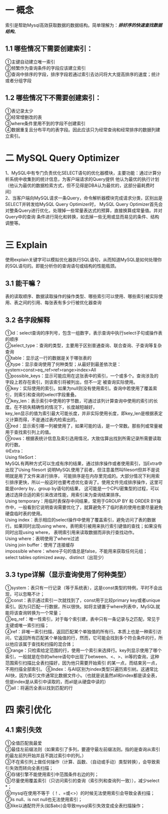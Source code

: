 # 一 概念
索引是帮助Mysql高效获取数据的数据结构。简单理解为：***排好序的快速查找数据结构***。
## 1.1 哪些情况下需要创建索引：
①主键自动建立唯一索引  
②频繁作为查询条件的字段应该建立索引  
③查询中排序的字段，排序字段若通过索引去访问将大大提高排序的速度；统计或者分组字段

## 1.2 哪些情况下不需要创建索引：
①表记录太少  
②经常增删改的表  
③where条件里用不到的字段不创建索引  
④数据重复且分布平均的表字段。因此应该只为经常查询和经常排序的数据列建立索引。

# 二 MySQL Query Optimizer
1、MySQL中有专门负责优化SELECT语句的优化器模块，主要功能：通过计算分析系统中收集到的统计信息，为客户端请求的Query提供
他认为最优的执行计划（他认为最优的数据检索方式，但不见得是DBA认为最优的，这部分最耗费时间）  
2、当客户端向MySQL请求一条Query，命令解析器模块完成请求分类，区别出是SELECT并转发给MySQL Query Optimizer时，
MySQL Query Optimizer首先会对整条Query进行优化，处理掉一些常量表达式的预算，直接换算成常量值。并对Query中的查询
条件进行简化和转换，如去掉一些无用或显而易见的条件、结构调整等。

# 三 Explain
使用explain关键字可以模拟优化器执行SQL语句，从而知道MySQL是如何处理你的SQL语句的。即能分析你的查询语句或结构的性能瓶颈。
## 3.1 能干嘛？
表的读取顺序、数据读取操作的操作类型、哪些索引可以使用、哪些索引被实际使用、表之间的引用、每张表有多少行被优化器查询
## 3.2 各字段解释
①id：select查询的序列号，包含一组数字，表示查询中执行select子句或操作表的顺序  
②select_type：查询的类型，主要用于区别普通查询、联合查询、子查询等复杂查询  
③table：显示这一行的数据是关于哪张表的  
④type：显示查询使用了何种类型；从最好到最差依次是：system>const>eq_ref>ref>range>index>All  
⑤possible_keys：显示可能应用在这张表中的索引，一个或多个。查询涉及的字段上若存在索引，则该索引将被列出，但不一定
被查询实际使用。  
⑥key：实际使用的索引。如果为null则没有使用索引。查询中若使用了覆盖索引，则索引和查询的select字段重叠。  
⑦key_len：表示索引中使用的字节数，可通过该列计算查询中使用的索引的长度。在不损失精确性的情况下，长度越短越好，  
key_len显示的值为索引最大可能长度，并非实际使用长度，即key_len是根据表定义计算而得，不是通过表内检索出的。  
⑧red：显示索引哪一列被使用了，如果可能的话，是一个常数。那些列或常量被用于查找索引列上的值。  
⑨rows：根据表统计信息及索引选用情况，大致估算出找到所需记录所需要读取的行数。  
⑩Extra：  
Using fileSort：  
MySQL有两种方式可以生成有序的结果，通过排序操作或者使用索引，当Extra中出现了Using filesort 说明MySQL使用了前者，但注意虽然叫filesort但并不是说明就是用了文件来进行排序，
可能排序是在内存里完成的。大部分情况下利用索引排序更快，所以一般这时也要考虑优化查询了。使用文件完成排序操作，这里可能是ordery by，group by语句的结果，
这可能是一个CPU密集型的过程，可以通过选择合适的索引来改进性能，用索引来为查询结果排序。  
Using temporary：用临时表保存中间结果，常用于GROUP BY 和 ORDER BY操作中，一般看到它说明查询需要优化了，就算避免不了临时表的使用也要尽量避免硬盘临时表的使用。  
Using index：表示相应的select操作中使用了覆盖索引，避免访问了表的数据行。如果同时出现using where，表明索引被用来执行索引键值的查找；如果没有同时出现using where，
表明索引用来读取数据而非执行查找动作。  
Using where：表明使用了where过滤  
Using join buffer：使用了连接缓存  
impossible where：where子句的值总是false，不能用来获取任何元组；  
select tables optimized away、distinct（出现少）
## 3.3 type详解（显示查询使用了何种类型）
①system：表只有一行记录（等于系统表），这是const类型的特例，平时不会出现，可以忽略不计；  
②const：表示通过索引一次就找到了，const用于比较primary key或者unique索引。因为只匹配一行数据，所以很快。如将主键置于where列表中，MySQL就能将该查询转换为一个常量；  
③eq_ref：唯一性索引，对于每个索引建，表中只有一条记录与之匹配，常见于主键或唯一索引扫描；  
④ref：非唯一索引扫描，返回匹配某个单独值的所有行。本质上也是一种索引访问，它返回所有匹配某个单独值的行，然而，它可能会找到多个符合条件的行，所以他应该属于查找和扫描的混合体；  
⑤range：只检索给定范围的行，使用一个索引来选择行。key列显示使用了哪个索引，一般就是在你的where语句中出现了between、<、>、in等的查询，这种范围索引扫描比全表扫描好，因为他只需要开始索引
的某一点，而结束另一点，不用扫描全部索引。
⑥index：与All区别为index类型只遍历索引树。这通常比All快，因为索引文件通常比数据文件小。（也就是说虽然all和index都是读全表，但是index是从索引中读取的，而all是从硬盘中读的）  
⑦all：将遍历全表以找到匹配的行

# 四 索引优化
## 4.1 索引失效
①全值匹配我最爱  
②最佳左前缀法则（如果索引了多列，要遵守最左前缀法则。指的是查询从索引的最左前列开始并且不跳过索引中的列。）  
③不在索引列上做任何操作（计算、函数、（自动或手动）类型转换），会导致索引失效而转向全表扫描；  
④存储引擎不能使用索引中范围条件右边的列；  
⑤尽量使用覆盖索引（只访问索引的查询（索引列和查询列一致）），减少select *；  
⑥mysql在使用不等于（！、=或<>）的时候无法使用索引会导致全表扫描；  
⑦is null、is not null也无法使用索引；  
⑧like以通配符开头(如$abc)会导致mysql索引失效变成全表扫描操作；  







